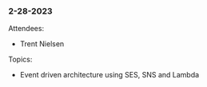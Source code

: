 ### 2-28-2023

Attendees:
  - Trent Nielsen

Topics: 
  - Event driven architecture using SES, SNS and Lambda
